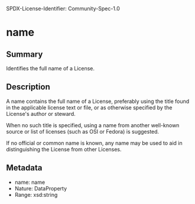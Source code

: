 SPDX-License-Identifier: Community-Spec-1.0

# name

## Summary

Identifies the full name of a License.

## Description

A name contains the full name of a License, preferably using the title found
in the applicable license text or file, or as otherwise specified by the
License's author or steward.

When no such title is specified, using a name from another well-known source or list
of licenses (such as OSI or Fedora) is suggested.

If no official or common name is known, any name may be used to aid in
distinguishing the License from other Licenses.

## Metadata

- name: name
- Nature: DataProperty
- Range: xsd:string
